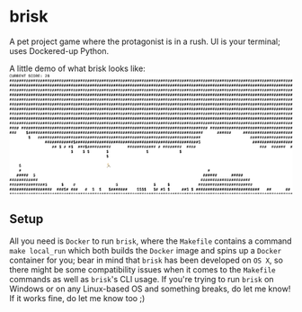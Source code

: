 # brisk
A pet project game where the protagonist is in a rush. UI is your terminal; uses Dockered-up Python.

A little demo of what brisk looks like:
![.gif showing gameplay should appear here](docs/img/brisk_demo.gif)

## Setup

All you need is `Docker` to run `brisk`, where the `Makefile` contains a command `make local_run` which both builds the `Docker` image and spins up a `Docker` container for you; bear in mind that `brisk` has been developed on `OS X`, so there might be some compatibility issues when it comes to the `Makefile` commands as well as `brisk`'s CLI usage. If you're trying to run `brisk` on Windows or on any Linux-based OS and something breaks, do let me know! If it works fine, do let me know too ;)